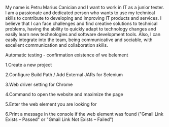 My name is Petru Marius Canician and I want to work in IT as a junior tester. I am a passionate and dedicated person who wants to use my technical skills to contribute to developing and improving IT products and services.
I believe that I can face challenges and find creative solutions to technical problems, having the ability to quickly adapt to technology changes and easily learn new technologies and software development tools. 
Also, I can easily integrate into the team, being communicative and sociable, with excellent communication and collaboration skills.

Automatic testing - confirmation existence of we belement

1.Create a new project

2.Configure Build Path / Add External JARs for Selenium

3.Web driver setting for Chrome

4.Command to open the website and maximize the page

5.Enter the web element you are looking for

6.Print a message in the console if the web element was found ("Gmail Link Exists – Passed" or "Gmail Link Not Exists – Failed")